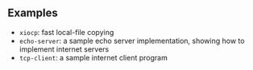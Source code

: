 ## Examples

- `xiocp`: fast local-file copying
- `echo-server`: a sample echo server implementation, showing how to implement internet servers
- `tcp-client`: a sample internet client program

